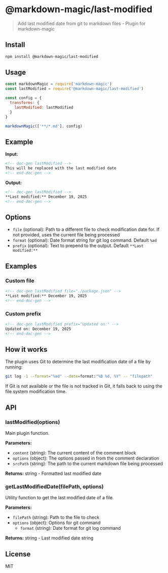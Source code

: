 # @markdown-magic/last-modified

> Add last modified date from git to markdown files - Plugin for markdown-magic

## Install

```bash
npm install @markdown-magic/last-modified
```

## Usage

```js
const markdownMagic = require('markdown-magic')
const lastModified = require('@markdown-magic/last-modified')

const config = {
  transforms: {
    lastModified: lastModified
  }
}

markdownMagic(['**/*.md'], config)
```

## Example

**Input:**
```md
<!-- doc-gen lastModified -->
This will be replaced with the last modified date
<!-- end-doc-gen -->
```

**Output:**
```md
<!-- doc-gen lastModified -->
**Last modified:** December 19, 2025
<!-- end-doc-gen -->
```

## Options

- `file` (optional): Path to a different file to check modification date for. If not provided, uses the current file being processed
- `format` (optional): Date format string for git log command. Default `%ad`  
- `prefix` (optional): Text to prepend to the output. Default `**Last modified:**`

## Examples

### Custom file
```md
<!-- doc-gen lastModified file="./package.json" -->
**Last modified:** December 19, 2025
<!-- end-doc-gen -->
```

### Custom prefix
```md
<!-- doc-gen lastModified prefix="Updated on:" -->
Updated on: December 19, 2025
<!-- end-doc-gen -->
```

## How it works

The plugin uses Git to determine the last modification date of a file by running:
```bash
git log -1 --format="%ad" --date=format:"%B %d, %Y" -- "filepath"
```

If Git is not available or the file is not tracked in Git, it falls back to using the file system modification time.

## API

### lastModified(options)

Main plugin function.

**Parameters:**
- `content` (string): The current content of the comment block
- `options` (object): The options passed in from the comment declaration
- `srcPath` (string): The path to the current markdown file being processed

**Returns:** string - Formatted last modified date

### getLastModifiedDate(filePath, options)

Utility function to get the last modified date of a file.

**Parameters:**
- `filePath` (string): Path to the file to check
- `options` (object): Options for git command
  - `format` (string): Date format for git log command

**Returns:** string - Last modified date string

## License

MIT